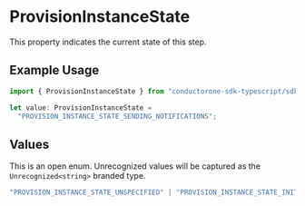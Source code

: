 # ProvisionInstanceState

This property indicates the current state of this step.

## Example Usage

```typescript
import { ProvisionInstanceState } from "conductorone-sdk-typescript/sdk/models/shared";

let value: ProvisionInstanceState =
  "PROVISION_INSTANCE_STATE_SENDING_NOTIFICATIONS";
```

## Values

This is an open enum. Unrecognized values will be captured as the `Unrecognized<string>` branded type.

```typescript
"PROVISION_INSTANCE_STATE_UNSPECIFIED" | "PROVISION_INSTANCE_STATE_INIT" | "PROVISION_INSTANCE_STATE_CREATE_CONNECTOR_ACTIONS_FOR_TARGET" | "PROVISION_INSTANCE_STATE_SENDING_NOTIFICATIONS" | "PROVISION_INSTANCE_STATE_WAITING" | "PROVISION_INSTANCE_STATE_WEBHOOK" | "PROVISION_INSTANCE_STATE_WEBHOOK_WAITING" | "PROVISION_INSTANCE_STATE_EXTERNAL_TICKET" | "PROVISION_INSTANCE_STATE_EXTERNAL_TICKET_WAITING" | "PROVISION_INSTANCE_STATE_ACCOUNT_LIFECYCLE_ACTIONS" | "PROVISION_INSTANCE_STATE_ACCOUNT_LIFECYCLE_ACTIONS_WAITING" | "PROVISION_INSTANCE_STATE_DONE" | Unrecognized<string>
```